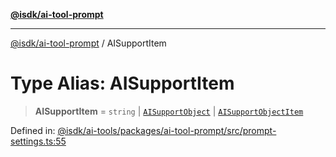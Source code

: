 [**@isdk/ai-tool-prompt**](../README.md)

***

[@isdk/ai-tool-prompt](../globals.md) / AISupportItem

# Type Alias: AISupportItem

> **AISupportItem** = `string` \| [`AISupportObject`](../interfaces/AISupportObject.md) \| [`AISupportObjectItem`](../interfaces/AISupportObjectItem.md)

Defined in: [@isdk/ai-tools/packages/ai-tool-prompt/src/prompt-settings.ts:55](https://github.com/isdk/ai-tool-prompt.js/blob/1daf0234c6beea84df91d95a5a6b8f901fbeace7/src/prompt-settings.ts#L55)
